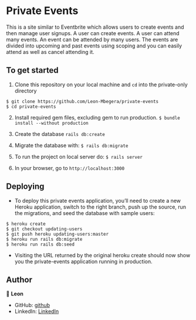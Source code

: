 # Private Events

This is a site similar to Eventbrite which allows users to create events and then manage user signups. A user can create events. A user can attend many events. An event can be attended by many users. The events are divided into upcoming and past events using scoping and you can easily attend as well as cancel attending it.

## To get started

1. Clone this repository on your local machine and `cd` into the private-only directory
```
$ git clone https://github.com/Leon-Mbegera/private-events
$ cd private-events
```
2. Install required gem files, excluding gem to run production. 
`$ bundle install --without production`

3. Create the database
`rails db:create`

4. Migrate the database with:
`$ rails db:migrate`

5. To run the project on local server do: 
`$ rails server`

6. In your browser, go to
`http://localhost:3000`

## Deploying
- To deploy this private events application, you’ll need to create a new Heroku application, switch to the right branch, push up the source, run the migrations, and seed the database with sample users:

```
$ heroku create
$ git checkout updating-users
$ git push heroku updating-users:master
$ heroku run rails db:migrate
$ heroku run rails db:seed
```

- Visiting the URL returned by the original heroku create should now show you the private-events application running in production.

## Author

👤 **Leon**

- GitHub: [github](https://github.com/Leon-Mbegera)
- LinkedIn: [LinkedIn](https://www.linkedin.com/in/leon-mbegera)